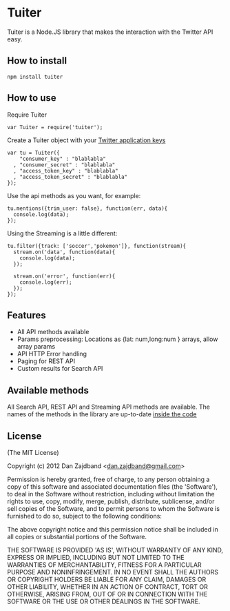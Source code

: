 # Tuiter

Tuiter is a Node.JS library that makes the interaction with the Twitter API easy.

## How to install

    npm install tuiter

## How to use

Require Tuiter

    var Tuiter = require('tuiter');

Create a Tuiter object with your [Twitter application keys](https://dev.twitter.com/apps/new)
 
    var tu = Tuiter({
        "consumer_key" : "blablabla"
      , "consumer_secret" : "blablabla" 
      , "access_token_key" : "blablabla"
      , "access_token_secret" : "blablabla"
    });

Use the api methods as you want, for example:
 
    tu.mentions({trim_user: false}, function(err, data){
      console.log(data);	
    });

Using the Streaming is a little different:

    tu.filter({track: ['soccer','pokemon']}, function(stream){
      stream.on('data', function(data){
        console.log(data);
      });

      stream.on('error', function(err){
        console.log(err);
      });
    });

## Features

+ All API methods available
+ Params preprocessing: Locations as {lat: num,long:num } arrays, allow array params
+ API HTTP Error handling
+ Paging for REST API
+ Custom results for Search API

## Available methods

All Search API, REST API and Streaming API methods are available. The names of the methods in the library are up-to-date [inside the code](https://github.com/danzajdband/Tuiter/blob/master/lib/config.json)

## License 

(The MIT License)

Copyright (c) 2012 Dan Zajdband &lt;dan.zajdband@gmail.com&gt;

Permission is hereby granted, free of charge, to any person obtaining
a copy of this software and associated documentation files (the
'Software'), to deal in the Software without restriction, including
without limitation the rights to use, copy, modify, merge, publish,
distribute, sublicense, and/or sell copies of the Software, and to
permit persons to whom the Software is furnished to do so, subject to
the following conditions:

The above copyright notice and this permission notice shall be
included in all copies or substantial portions of the Software.

THE SOFTWARE IS PROVIDED 'AS IS', WITHOUT WARRANTY OF ANY KIND,
EXPRESS OR IMPLIED, INCLUDING BUT NOT LIMITED TO THE WARRANTIES OF
MERCHANTABILITY, FITNESS FOR A PARTICULAR PURPOSE AND NONINFRINGEMENT.
IN NO EVENT SHALL THE AUTHORS OR COPYRIGHT HOLDERS BE LIABLE FOR ANY
CLAIM, DAMAGES OR OTHER LIABILITY, WHETHER IN AN ACTION OF CONTRACT,
TORT OR OTHERWISE, ARISING FROM, OUT OF OR IN CONNECTION WITH THE
SOFTWARE OR THE USE OR OTHER DEALINGS IN THE SOFTWARE.
